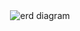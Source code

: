 <div align="center">
<img src="https://github.com/MinhHuynh97/tmdt/blob/database
          /erd.png" alt="erd diagram"/>
</div>
